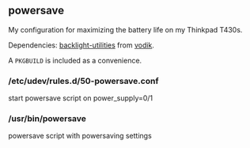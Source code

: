 ## powersave

My configuration for maximizing the battery life on my Thinkpad T430s.

Dependencies: [backlight-utilities](http://github.com/vodik/backlight-utils) from [vodik](http://github.com/vodik).

A `PKGBUILD` is included as a convenience.

### /etc/udev/rules.d/50-powersave.conf

start powersave script on power_supply=0/1

### /usr/bin/powersave

powersave script with powersaving settings


